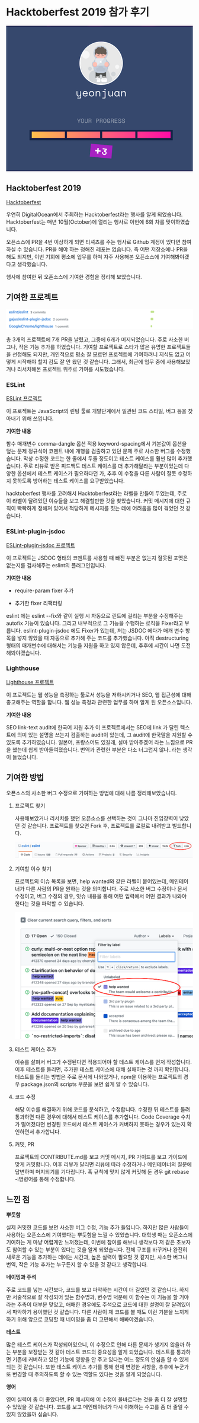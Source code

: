 <!--meta
title: Hacktoberfest 2019 참가 후기
description: Hacktoberfest 2019에 참가한 후기
keywords: Hacktoberfest, Hacktoberfest 2019, 오픈소스, OpenSource
-->

# Hacktoberfest 2019 참가 후기

![profile](./assets/hacktoberfest2019/profile.png)

## Hacktoberfest 2019

[Hacktoberfest](https://hacktoberfest.digitalocean.com/)

우연히 DigitalOcean에서 주최하는 Hacktoberfest라는 행사를 알게 되었습니다. Hacktoberfest는 매년 10월(October)에 열리는 행사로 이번에 6회 차를 맞이하였습니다.

오픈소스에 PR을 4번 이상하게 되면 티셔츠를 주는 행사로 Github 계정이 있다면 참여하실 수 있습니다. PR을 해야 하는 정해진 레포는 없습니다. 즉 어떤 저장소에나 PR을 해도 되지만, 이번 기회에 평소에 업무를 하며 자주 사용해본 오픈소스에 기여해봐야겠다고 생각했습니다.

행사에 참여한 뒤 오픈소스에 기여한 경험을 정리해 보았습니다. 

## 기여한 프로젝트

![기여한 프로젝트들](./assets/hacktoberfest2019/contribute-list.png)

총 3개의 프로젝트에 7개 PR을 날렸고, 그중에 6개가 머지되었습니다. 주로 사소한 버그나, 작은 기능 추가를 하였습니다. 기여할 프로젝트로 스타가 많은 유명한 프로젝트들을 선정해도 되지만, 개인적으로 평소 잘 모르던 프로젝트에 기여하려니 지식도 없고 어떻게 시작해야 할지 감도 잘 안 왔던 것 같습니다. 그래서, 최근에 업무 중에 사용해보았거나 리서치해본 프로젝트 위주로 기여를 시도했습니다.

### ESLint 

[ESLint 프로젝트](https://github.com/eslint/eslint)

이 프로젝트는 JavaScript의 린팅 툴로 개발단계에서 일관된 코드 스타일, 버그 등을 찾아내기 위해 쓰입니다.

**기여한 내용**

함수 매개변수 comma-dangle 옵션 적용
keyword-spacing에서 기본값이 옵션을 덮는 문제
정규식이 코멘트 내에 개행을 검출하고 있던 문제
주로 사소한 버그를 수정했습니다. 막상 수정한 코드는 한 줄에서 두줄 정도이고 테스트 케이스를 훨씬 많이 추가했습니다. 주로 리뷰로 받은 피드백도 테스트 케이스를 더 추가해달라는 부분이었는데 다양한 옵션에서 테스트 케이스가 필요하다던 가, 추후 이 수정을 다른 사람이 잘못 수정하지 못하도록 방어하는 테스트 케이스를 요구받았습니다. 

hacktoberfest 행사를 고려해서 Hacktoberfest라는 라벨을 만들어 두었는데, 주로 이 라벨이 달려있던 이슈들을 보고 해결할만한 것을 찾았습니다. 커밋 메시지에 대한 규칙이 빡빡하게 정해져 있어서 적당하게 메시지를 짓는 데에 어려움을 많이 겪었던 것 같습니다.

### ESLint-plugin-jsdoc

[ESLint-plugin-jsdoc 프로젝트](https://github.com/gajus/eslint-plugin-jsdoc)

이 프로젝트는 JSDOC 형태의 코멘트를 사용할 때 빠진 부분은 없는지 잘못된 포맷은 없는지를 검사해주는 eslint의 플러그인입니다.

**기여한 내용**

- require-param fixer 추가

- 추가한 fixer 리팩터링

eslint 에는 eslint --fix와 같이 실행 시 자동으로 린트에 걸리는 부분을 수정해주는 autofix 기능이 있습니다. 그리고 내부적으로 그 기능을 수행하는 로직을 Fixer라고 부릅니다. eslint-plugin-jsdoc 에도 Fixer가 있는데, 저는 JSDOC 에다가 매개 변수 항목을 넣지 않았을 때 자동으로 추가해 주는 코드를 추가했습니다. 아직 destructuring 형태의 매개변수에 대해서는 기능을 지원을 하고 있지 않은데, 추후에 시간이 나면 도전해봐야겠습니다.

### Lighthouse

[Lighthouse 프로젝트](https://github.com/GoogleChrome/lighthouse)

이 프로젝트는 웹 성능을 측정하는 툴로서 성능을 저하시키거나 SEO, 웹 접근성에 대해 충고해주는 역할을 합니다. 웹 성능 측정과 관련한 업무를 하며 알게 된 오픈소스입니다.  

**기여한 내용**

SEO link-text audit에 한국어 지원 추가
이 프로젝트에서는 SEO에 link 가 달린 텍스트에 의미 있는 설명을 쓰는지 검출하는 audit이 있는데, 그 audit에 한국말을 지원할 수 있도록 추가하였습니다. 일본어, 프랑스어도 있길래, 설마 받아주겠어 라는 느낌으로 PR을 했는데 쉽게 받아들여졌습니다. 번역과 관련한 부분은 다소 너그럽지 않나..라는 생각이 들었습니다.

## 기여한 방법

오픈소스의 사소한 버그 수정으로 기여하는 방법에 대해 나름 정리해보았습니다.

1. 프로젝트 찾기

    사용해보았거나 리서치를 했던 오픈소스를 선택하는 것이 그나마 진입장벽이 낮았던 것 같습니다. 프로젝트를 찾으면 Fork 후, 프로젝트를 로컬로 내려받고 빌드합니다.

    ![fork](./assets/hacktoberfest2019/fork.png)

2. 기여할 이슈 찾기

    프로젝트의 이슈 목록을 보면, help wanted와 같은 라벨이 붙어있는데, 메인테이너가 다른 사람의 PR을 원하는 것을 의미합니다. 주로 사소한 버그 수정이나 문서 수정이고, 버그 수정의 경우, 잇슈 내용을 통해 어떤 입력에서 어떤 결과가 나와야 한다는 것을 파악할 수 있습니다.

    ![help-wanted](./assets/hacktoberfest2019/help-wanted.png)

3. 테스트 케이스 추가

    이슈를 살펴서 버그가 수정된다면 적용되어야 할 테스트 케이스를 먼저 작성합니다. 이후 테스트를 돌리면, 추가한 테스트 케이스에 대해 실패하는 것 까지 확인합니다. 테스트를 돌리는 방법은 주로 문서에 나와있거나, npm을 이용하는 프로젝트의 경우 package.json의 scripts 부분을 보면 쉽게 알 수 있습니다.

4. 코드 수정

    해당 이슈를 해결하기 위해 코드를 분석하고, 수정합니다. 수정한 뒤 테스트를 돌려 통과하면 다른 경우에 대해서 테스트 케이스를 추가합니다. Code Coverage 수치가 떨어졌다면 변경된 코드에서 테스트 케이스가 커버하지 못하는 경우가 있는지 확인하면서 추가합니다.

5. 커밋, PR

    프로젝트의 CONTRIBUTE.md를 보고 커밋 메시지, PR 가이드를 보고 가이드에 맞게 커밋합니다. 이후 리뷰가 달리면 리뷰에 따라 수정하거나 메인테이너의 질문에 답변하며 머지되기를 기다립니다. 혹 규칙에 맞지 않게 커밋해 둔 경우 git rebase -i명령어를 통해 수정합니다.

## 느낀 점

**뿌듯함**

실제 커밋한 코드를 보면 사소한 버그 수정, 기능 추가 들입니다. 하지만 많은 사람들이 사용하는 오픈소스에 기여했다는 뿌듯함을 느낄 수 있었습니다. 대학생 때는 오픈소스에 기여하는 게 마냥 어렵게만 느껴졌는데, 이번에 참여를 해보니 생각보다 저 같은 초보자도 참여할 수 있는 부분이 있다는 것을 알게 되었습니다. 전체 구조를 바꾸거나 완전히 새로운 기능을 추가하는 데에는 시간과, 높은 실력이 필요할 것 같지만, 사소한 버그나 번역, 작은 기능 추가는 누구든지 할 수 있을 것 같다고 생각합니다.

**네이밍과 주석**

주로 코드를 넣는 시간보다, 코드를 보고 파악하는 시간이 더 길었던 것 같습니다. 하지만 서술적으로 잘 작성되어 있는 함수명과, 변수명 덕분에 이 함수는 이 기능을 할 거야 라는 추측이 대부분 맞았고, 애매한 경우에도 주석으로 코드에 대한 설명이 잘 달려있어서 파악하기 용이했던 것 같습니다. 다른 사람이 제 코드를 볼 때도 이런 기분을 느끼게 하기 위해 앞으로 코딩할 때 네이밍을 좀 더 고민해서 해봐야겠습니다.

**테스트**

많은 테스트 케이스가 작성되어있으니, 이 수정으로 인해 다른 문제가 생기지 않을까 하는 부분을 보장받는 것 같아 테스트 코드의 중요성을 알게 되었습니다.  테스트를 통과하면 기존에 커버하고 있던 기능에 영향을 안 주고 있다는 어느 정도의 안심을 할 수 있게 되는 것 같습니다. 또한 테스트 케이스 추가를 통해 현재 변경한 사항을, 추후에 누군가 또 변경할 때 주의하도록 할 수 있는 역할도 있다는 것을 알게 되었습니다.

**영어**

영어 실력이 좀 더 좋았다면, PR 메시지에 이 수정이 올바르다는 것을 좀 더 잘 설명할 수 있었을 것 같습니다. 코드를 보고 메인테이너가 다시 이해하는 수고를 좀 더 줄일 수 있지 않았을까 싶습니다.
